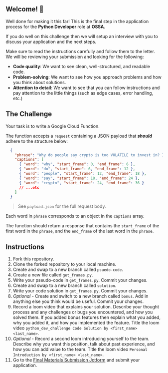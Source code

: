 ## Welcome! 👋

Well done for making it this far! This is the final step in the application process for the **Python Developer** role at **OSSA**.

If you do well on this challenge then we will setup an interview with you to discuss your application and the next steps.

Make sure to read the instructions carefully and follow them to the letter. We will be reviewing your submission and looking for the following:

- **Code quality**: We want to see clean, well-structured, and readable code.
- **Problem-solving**: We want to see how you approach problems and how you think about solutions.
- **Attention to detail**: We want to see that you can follow instructions and pay attention to the little things (such as edge cases, error handling, etc.)

## The Challenge
Your task is to write a Google Cloud Function.

The function accepts a `request` containing a JSON payload that ***should*** adhere to the structure below:
```json
  {
    "phrase": "Why do people say crypto is too VOLATILE to invest in? It's a LIE.",
    "captions": [
      { "word": "why", "start_frame": 0, "end_frame": 6 },
      { "word": "do", "start_frame": 6, "end_frame": 12 },
      { "word": "people", "start_frame": 12, "end_frame": 18 },
      { "word": "say", "start_frame": 18, "end_frame": 24 },
      { "word": "crypto", "start_frame": 24, "end_frame": 36 }
      // ...etc
    ]
  }
```

> See `payload.json` for the full request body.

Each word in `phrase` corresponds to an object in the `captions` array.

The function should return a response that contains the `start_frame` of the first word in the `phrase`, and the `end_frame` of the last word in the `phrase`.

## Instructions

1. Fork this repository.
2. Clone the forked repository to your local machine.
3. Create and swap to a new branch called `psuedo-code`.
4. Create a new file called `get_frames.py`.
5. Write your pseudo-code in `get_frames.py`. Commit your changes.
6. Create and swap to a new branch called `solution`.
7. Write your code solution in `get_frames.py`. Commit your changes.
8. *Optional* - Create and switch to a new branch called `bonus`. Add in anything else you think would be useful. Commit your changes.
9. Record a loom video that explains your solution. Describe your thought process and any challenges or bugs you encountered, and how you solved them. If you added bonus features then explain what you added, why you added it, and how you implemented the feature. Title the loom video `python_dev_challenge Code Solution by <first_name> <last_name>`.
11. *Optional* - Record a second loom introducing yourself to the team. Describe why you want this position, talk about past experience, and how you can add value to the team. Title the loom video `Personal Introduction by <first_name> <last_name>`.
12. Go to the [Final Materials Submission Jotform](https://form.jotform.com/231856768183065) and submit your application.